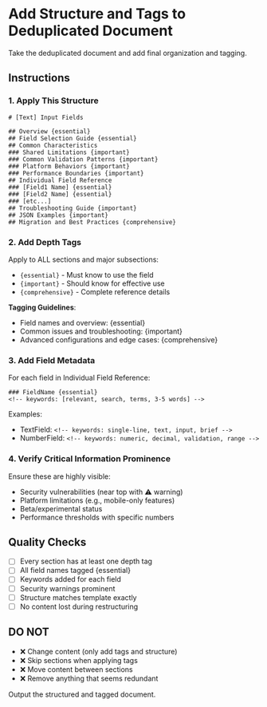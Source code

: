# Add Structure and Tags to Deduplicated Document

Take the deduplicated document and add final organization and tagging.

## Instructions

### 1. Apply This Structure

```
# [Text] Input Fields

## Overview {essential}
## Field Selection Guide {essential}
## Common Characteristics
### Shared Limitations {important}
### Common Validation Patterns {important}
### Platform Behaviors {important}
### Performance Boundaries {important}
## Individual Field Reference
### [Field1 Name] {essential}
### [Field2 Name] {essential}
### [etc...]
## Troubleshooting Guide {important}
## JSON Examples {important}
## Migration and Best Practices {comprehensive}
```

### 2. Add Depth Tags

Apply to ALL sections and major subsections:
- `{essential}` - Must know to use the field
- `{important}` - Should know for effective use
- `{comprehensive}` - Complete reference details

**Tagging Guidelines**:
- Field names and overview: {essential}
- Common issues and troubleshooting: {important}
- Advanced configurations and edge cases: {comprehensive}

### 3. Add Field Metadata

For each field in Individual Field Reference:
```
### FieldName {essential}
<!-- keywords: [relevant, search, terms, 3-5 words] -->
```

Examples:
- TextField: `<!-- keywords: single-line, text, input, brief -->`
- NumberField: `<!-- keywords: numeric, decimal, validation, range -->`

### 4. Verify Critical Information Prominence

Ensure these are highly visible:
- Security vulnerabilities (near top with ⚠️ warning)
- Platform limitations (e.g., mobile-only features)
- Beta/experimental status
- Performance thresholds with specific numbers

## Quality Checks
- [ ] Every section has at least one depth tag
- [ ] All field names tagged {essential}
- [ ] Keywords added for each field
- [ ] Security warnings prominent
- [ ] Structure matches template exactly
- [ ] No content lost during restructuring

## DO NOT
- ❌ Change content (only add tags and structure)
- ❌ Skip sections when applying tags
- ❌ Move content between sections
- ❌ Remove anything that seems redundant

Output the structured and tagged document.